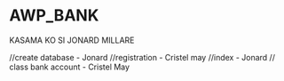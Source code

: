 # AWP_BANK
KASAMA KO SI JONARD MILLARE

//create database - Jonard
//registration - Cristel may
//index - Jonard
// class bank account - Cristel May
